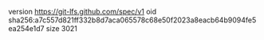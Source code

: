 version https://git-lfs.github.com/spec/v1
oid sha256:a7c557d821ff332b8d7aca065578c68e50f2023a8eacb64b9094fe5ea254e1d7
size 3021
